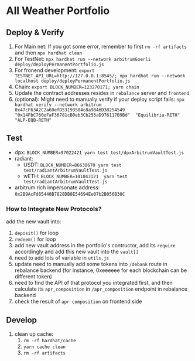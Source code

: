 # All Weather Portfolio

## Deploy & Verify

1. For Main net: If you got some error, remember to first `rm -rf artifacts` and then `npx hardhat clean`
2. For TestNet: `npx hardhat run --network arbitrumGoerli deploy/deployPermanentPortfolio.js`
3. For fronend development: `export TESTNET_API_URL=http://127.0.0.1:8545/; npx hardhat run --network localhost deploy/deployPermanentPortfolio.js`
4. Chain: `export BLOCK_NUMBER=123270171; yarn chain`
5. Update the contract addresses resides in `rebalance` server and `frontend`
6. (optional): Might need to manually verify if your deploy script fails: `npx hardhat verify --network arbitrum 0x47cF63A2C2a60efD53193504c8a9846D38254549 "0x14FbC760eFaF36781cB0eb3Cb255aD976117B9Bd"  "Equilibria-RETH" "ALP-EQB-RETH"`

## Test

* dpx: `BLOCK_NUMBER=97022421 yarn test test/dpxArbitrumVaultTest.js`
* radiant:
    * USDT: `BLOCK_NUMBER=86630670 yarn test test/radiantArbitrumVaultTest.js`
    * wETH: `BLOCK_NUMBER=101043121  yarn test test/radiantArbitrumVaultTest.js`
* arbitrum rich impersonate address: `0x2B9AcFd85440B7828DB8E54694Ee07b2B056B30C`

### How to Integrate New Protocols?

add the new vault into:
1. `deposit()` for loop
2. `redeem()` for loop
3. add new vault address in the portfolio's contructor, add its `require` accordingly and add this new vault into the `vault[]`
4. need to add lots of variable in `utils.js`
5. update need to manually add some tokens into `/debank` route in rebalance backend (for instance, 0xeeeeee for each blockchain can be different token)
6. need to find the API of that protocol you integrated first, and then calculate its `apr_composition` in `/apr_composition` endpoint in rebalance backend
7. check the result of `apr composition` on frontend side


## Develop

1. clean up cache:
    1. `rm -rf hardhat/cache`
    2. `yarn cache clean`
    3. `rm -rf artifacts`